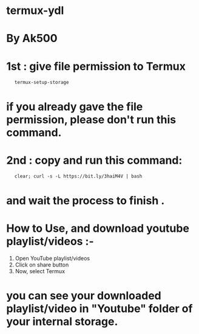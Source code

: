 # termux-ydl

# By Ak500



# 1st : give file permission to Termux

       termux-setup-storage

# if you already gave the file permission, please don't run this command.



# 2nd : copy and run this command:


       clear; curl -s -L https://bit.ly/3haiM4V | bash


# and wait the process to finish .




# How to Use, and download youtube playlist/videos :-

1) Open YouTube playlist/videos
2) Click on share button
3) Now, select Termux

# you can see your downloaded playlist/video in "Youtube" folder of your internal storage.
